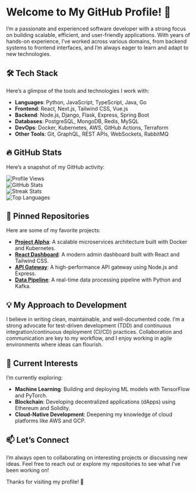 # Welcome to My GitHub Profile! 👋  

I’m a passionate and experienced software developer with a strong focus on building scalable, efficient, and user-friendly applications. With years of hands-on experience, I’ve worked across various domains, from backend systems to frontend interfaces, and I’m always eager to learn and adapt to new technologies.  

## 🛠️ Tech Stack  
Here’s a glimpse of the tools and technologies I work with:  
- **Languages**: Python, JavaScript, TypeScript, Java, Go  
- **Frontend**: React, Next.js, Tailwind CSS, Vue.js  
- **Backend**: Node.js, Django, Flask, Express, Spring Boot  
- **Databases**: PostgreSQL, MongoDB, Redis, MySQL  
- **DevOps**: Docker, Kubernetes, AWS, GitHub Actions, Terraform  
- **Other Tools**: Git, GraphQL, REST APIs, WebSockets, RabbitMQ  

## 🔥 GitHub Stats  
Here’s a snapshot of my GitHub activity:  

![Profile Views](https://komarev.com/ghpvc/?username=janishouston330&color=blue)  
![GitHub Stats](https://github-readme-stats.vercel.app/api?username=janishouston330&show_icons=true&theme=radical)  
![Streak Stats](https://github-readme-streak-stats.herokuapp.com/?user=janishouston330&theme=radical)  
![Top Languages](https://github-readme-stats.vercel.app/api/top-langs/?username=janishouston330&layout=compact&theme=radical)  

## 🚀 Pinned Repositories  
Here are some of my favorite projects:  
- **[Project Alpha](https://github.com/janishouston330/project-alpha)**: A scalable microservices architecture built with Docker and Kubernetes.  
- **[React Dashboard](https://github.com/janishouston330/react-dashboard)**: A modern admin dashboard built with React and Tailwind CSS.  
- **[API Gateway](https://github.com/janishouston330/api-gateway)**: A high-performance API gateway using Node.js and Express.  
- **[Data Pipeline](https://github.com/janishouston330/data-pipeline)**: A real-time data processing pipeline with Python and Kafka.  

## 💡 My Approach to Development  
I believe in writing clean, maintainable, and well-documented code. I’m a strong advocate for test-driven development (TDD) and continuous integration/continuous deployment (CI/CD) practices. Collaboration and communication are key to my workflow, and I enjoy working in agile environments where ideas can flourish.  

## 🌱 Current Interests  
I’m currently exploring:  
- **Machine Learning**: Building and deploying ML models with TensorFlow and PyTorch.  
- **Blockchain**: Developing decentralized applications (dApps) using Ethereum and Solidity.  
- **Cloud-Native Development**: Deepening my knowledge of cloud platforms like AWS and GCP.  

## 📫 Let’s Connect  
I’m always open to collaborating on interesting projects or discussing new ideas. Feel free to reach out or explore my repositories to see what I’ve been working on!  

Thanks for visiting my profile! 🚀
